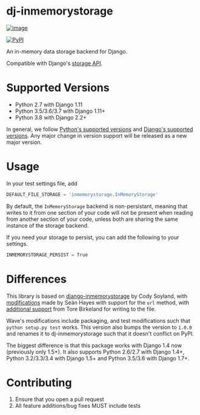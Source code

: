# dj-inmemorystorage

[![image](https://travis-ci.org/waveaccounting/dj-inmemorystorage.png?branch=master)](https://travis-ci.org/waveaccounting/dj-inmemorystorage)

[![PyPI](https://img.shields.io/pypi/v/dj-inmemorystorage.svg)](https://pypi.python.org/pypi/dj-inmemorystorage)

An in-memory data storage backend for Django.

Compatible with Django's [storage
API](https://docs.djangoproject.com/en/dev/ref/files/storage/).

# Supported Versions

  - Python 2.7 with Django 1.11
  - Python 3.5/3.6/3.7 with Django 1.11+
  - Python 3.8 with Django 2.2+

In general, we follow [Python's supported
versions](https://devguide.python.org/#status-of-python-branches) and
[Django's supported
versions](https://docs.djangoproject.com/en/dev/faq/install/#what-python-version-can-i-use-with-django).
Any major change in version support will be released as a new major
version.

# Usage

In your test settings file, add

``` python
DEFAULT_FILE_STORAGE = 'inmemorystorage.InMemoryStorage'
```

By default, the `InMemoryStorage` backend is non-persistant, meaning
that writes to it from one section of your code will not be present when
reading from another section of your code, unless both are sharing the
same instance of the storage backend.

If you need your storage to persist, you can add the following to your
settings.

``` python
INMEMORYSTORAGE_PERSIST = True
```

# Differences

This library is based on
[django-inmemorystorage](https://github.com/codysoyland/django-inmemorystorage)
by Cody Soyland, with
[modifications](https://github.com/SeanHayes/django-inmemorystorage)
made by Seán Hayes with support for the `url` method, with [additional
support](https://github.com/Vostopia/django-inmemorystorage) from Tore
Birkeland for writing to the file.

Wave's modifications include packaging, and test modifications such that
`python setup.py test` works. This version also bumps the version to
`1.0.0` and renames it to dj-inmemorystorage such that it doesn't
conflict on PyPI.

The biggest difference is that this package works with Django 1.4 now
(previously only 1.5+). It also supports Python 2.6/2.7 with Django
1.4+, Python 3.2/3.3/3.4 with Django 1.5+ and Python 3.5/3.6 with Django
1.7+.

# Contributing

1.  Ensure that you open a pull request
2.  All feature additions/bug fixes MUST include tests
